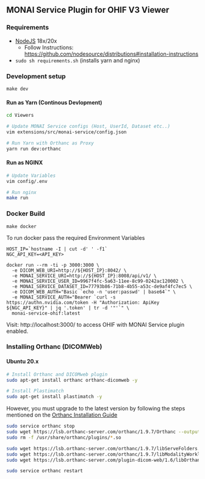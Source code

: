 

## MONAI Service Plugin for OHIF V3 Viewer


### Requirements
- [NodeJS](https://nodejs.org/en) 18x/20x
  - Follow Instructions: https://github.com/nodesource/distributions#installation-instructions
- `sudo sh requirements.sh` (installs yarn and nginx)

### Development setup
```
make dev
```

#### Run as Yarn (Continous Devlopment)
```bash
cd Viewers

# Update MONAI Service configs (Host, UserId, Dataset etc..) 
vim extensions/src/monai-service/config.json

# Run Yarn with Orthanc as Proxy
yarn run dev:orthanc
```

#### Run as NGINX
```bash
# Update Variables
vim config/.env

# Run nginx
make run
```

### Docker Build
```
make docker
```

To run docker pass the required Environment Variables
```
HOST_IP=`hostname -I | cut -d' ' -f1`
NGC_API_KEY=<API_KEY>

docker run --rm -ti -p 3000:3000 \
  -e DICOM_WEB_URI=http://${HOST_IP}:8042/ \
  -e MONAI_SERVICE_URI=http://${HOST_IP}:8008/api/v1/ \
  -e MONAI_SERVICE_USER_ID=9967f4fc-5a63-11ee-8c99-0242ac120002 \
  -e MONAI_SERVICE_DATASET_ID=77793b86-71b8-4b55-a53c-de9af4fc7ec5 \
  -e DICOM_WEB_AUTH="Basic `echo -n 'user:passwd' | base64`" \
  -e MONAI_SERVICE_AUTH="Bearer `curl -s https://authn.nvidia.com/token -H "Authorization: ApiKey ${NGC_API_KEY}" | jq '.token' | tr -d '"'`" \
  monai-service-ohif:latest
```

Visit: http://localhost:3000/  to access OHIF with MONAI Service plugin enabled.

### Installing Orthanc (DICOMWeb)

#### Ubuntu 20.x

```bash
# Install Orthanc and DICOMweb plugin
sudo apt-get install orthanc orthanc-dicomweb -y

# Install Plastimatch
sudo apt-get install plastimatch -y
```

However, you must upgrade to the latest version by following the steps mentioned on the [Orthanc Installation Guide](https://book.orthanc-server.com/users/debian-packages.html#replacing-the-package-from-the-service-by-the-lsb-binaries)

```bash
sudo service orthanc stop
sudo wget https://lsb.orthanc-server.com/orthanc/1.9.7/Orthanc --output-document /usr/sbin/Orthanc
sudo rm -f /usr/share/orthanc/plugins/*.so

sudo wget https://lsb.orthanc-server.com/orthanc/1.9.7/libServeFolders.so --output-document /usr/share/orthanc/plugins/libServeFolders.so
sudo wget https://lsb.orthanc-server.com/orthanc/1.9.7/libModalityWorklists.so --output-document /usr/share/orthanc/plugins/libModalityWorklists.so
sudo wget https://lsb.orthanc-server.com/plugin-dicom-web/1.6/libOrthancDicomWeb.so --output-document /usr/share/orthanc/plugins/libOrthancDicomWeb.so

sudo service orthanc restart
```
